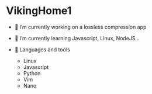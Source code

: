 # VikingHome1

- 🔭 I’m currently working on a lossless compression app

- 🌱 I’m currently learning Javascript, Linux, NodeJS...

- 🧰 Languages and tools
   - Linux
   - Javascript
   - Python
   - Vim
   - Nano
